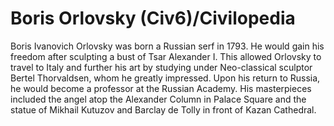 # Boris Orlovsky (Civ6)/Civilopedia

Boris Ivanovich Orlovsky was born a Russian serf in 1793. He would gain his freedom after sculpting a bust of Tsar Alexander I. This allowed Orlovsky to travel to Italy and further his art by studying under Neo-classical sculptor Bertel Thorvaldsen, whom he greatly impressed. Upon his return to Russia, he would become a professor at the Russian Academy.
His masterpieces included the angel atop the Alexander Column in Palace Square and the statue of Mikhail Kutuzov and Barclay de Tolly in front of Kazan Cathedral.